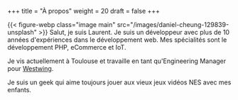 +++
title = "À propos"
weight = 20
draft = false
+++

{{< figure-webp class="image main" src="/images/daniel-cheung-129839-unsplash" >}}
Salut, je suis Laurent. 
Je suis un développeur avec plus de 10 années d'expériences dans le développement web.
Mes spécialités sont le développement PHP, eCommerce et IoT.

Je vis actuellement à Toulouse et travaille en tant qu'Engineering Manager pour [Westwing](https://www.westwing.fr/).

Je suis un geek qui aime toujours jouer aux vieux jeux vidéos NES avec mes enfants.
        
